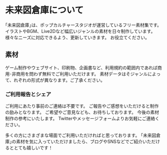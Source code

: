 # 未来図倉庫について
｢未来図倉庫｣は、ポップカルチャースタジオが運営しているフリー素材集です。
イラストやBGM、Live2Dなど幅広いジャンルの素材を日々制作しています。
様々なニーズに対応できるよう、更新していきます。
お役立てください。

## 素材
ゲーム制作やウェブサイト、印刷物、企画書など、利用規約の範囲内であれば商用･非商用を問わず無料でご利用いただけます。
素材データはそジャンルによって、れぞれの形式が異なります。ご了承ください。

### ご利用報告とシェア
ご利用にあたり事前のご連絡は不要です。
ご報告やご感想をいただけると制作の励みとなります。
ご希望やご意見なども、お待ちしております。
今後の素材制作の参考にいたします。
Twitterやメッセージフォームよりお気軽にご連絡ください。

多くの方にさまざまな場面でご利用いただければと思っております。
｢未来図倉庫｣の素材を気に入っていただけましたら、ブログやSNSなどでご紹介いただけるととても嬉しいです！
